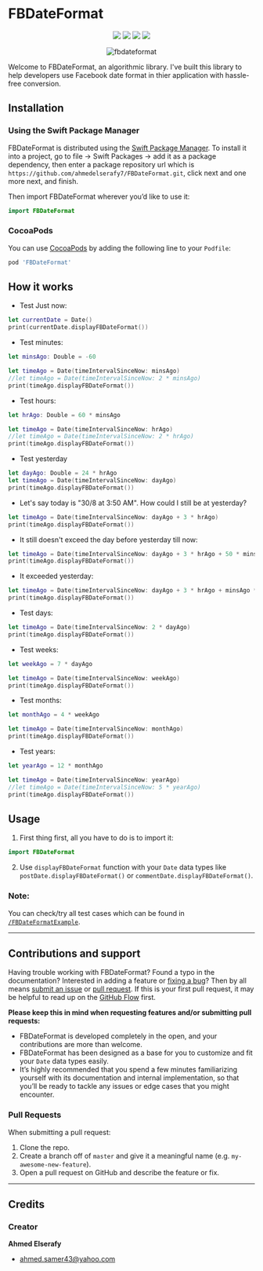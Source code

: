 # FBDateFormat

<p align="center">
    <img src="https://img.shields.io/badge/Swift-5-orange.svg" />
    <img src="https://img.shields.io/badge/version-1.0.1-blue.svg" />
    <img src="https://img.shields.io/cocoapods/l/MyCocoapodsLibrary.svg" />
    <img src="https://img.shields.io/cocoapods/p/MyCocoapodsLibrary.svg" />
</p>


<p align="center">
  <img src="https://i.imgur.com/ohkxEqD.gif" alt="fbdateformat">
</a>

Welcome to FBDateFormat, an algorithmic library. I've built this library to help developers use Facebook date format in thier application with hassle-free conversion.

## Installation

### Using the Swift Package Manager

FBDateFormat is distributed using the [Swift Package Manager](https://swift.org/package-manager). To install it into a project, go to file -> Swift Packages -> add it as a package dependency, then enter a package repository url which is `https://github.com/ahmedelserafy7/FBDateFormat.git`, click next and one more next, and finish.

Then import FBDateFormat wherever you’d like to use it:

```swift
import FBDateFormat
```

### CocoaPods

You can use [CocoaPods](https://cocoapods.org) by adding the following line to your `Podfile`:

```ruby
pod 'FBDateFormat'
```

## How it works

- Test Just now:

```swift
let currentDate = Date()
print(currentDate.displayFBDateFormat())
```

- Test minutes:

```swift
let minsAgo: Double = -60

let timeAgo = Date(timeIntervalSinceNow: minsAgo)
//let timeAgo = Date(timeIntervalSinceNow: 2 * minsAgo)
print(timeAgo.displayFBDateFormat())
```

- Test hours:

```swift
let hrAgo: Double = 60 * minsAgo

let timeAgo = Date(timeIntervalSinceNow: hrAgo)
//let timeAgo = Date(timeIntervalSinceNow: 2 * hrAgo)
print(timeAgo.displayFBDateFormat())
```

- Test yesterday

```swift
let dayAgo: Double = 24 * hrAgo
let timeAgo = Date(timeIntervalSinceNow: dayAgo)
print(timeAgo.displayFBDateFormat())
```

- Let's say today is "30/8 at 3:50 AM". How could I still be at yesterday?

```swift
let timeAgo = Date(timeIntervalSinceNow: dayAgo + 3 * hrAgo)
print(timeAgo.displayFBDateFormat())
```

- It still doesn't exceed the day before yesterday till now:

```swift
let timeAgo = Date(timeIntervalSinceNow: dayAgo + 3 * hrAgo + 50 * minsAgo)
print(timeAgo.displayFBDateFormat())
 ```       

- It exceeded yesterday:

```swift
let timeAgo = Date(timeIntervalSinceNow: dayAgo + 3 * hrAgo + minsAgo * 51)
print(timeAgo.displayFBDateFormat())
```

- Test days:

```swift
let timeAgo = Date(timeIntervalSinceNow: 2 * dayAgo)
print(timeAgo.displayFBDateFormat())
```

- Test weeks:

```swift
let weekAgo = 7 * dayAgo

let timeAgo = Date(timeIntervalSinceNow: weekAgo)
print(timeAgo.displayFBDateFormat())
```
        
- Test months:

```swift
let monthAgo = 4 * weekAgo

let timeAgo = Date(timeIntervalSinceNow: monthAgo)
print(timeAgo.displayFBDateFormat())
```
- Test years:

```swift
let yearAgo = 12 * monthAgo

let timeAgo = Date(timeIntervalSinceNow: yearAgo)
//let timeAgo = Date(timeIntervalSinceNow: 5 * yearAgo)
print(timeAgo.displayFBDateFormat())
```

## Usage

1. First thing first, all you have to do is to import it:

```swift
import FBDateFormat
```
2. Use `displayFBDateFormat` function with your `Date` data types like `postDate.displayFBDateFormat()` or `commentDate.displayFBDateFormat()`.

### Note:
You can check/try all test cases which can be found in [`/FBDateFormatExample`](https://github.com/ahmedelserafy7/FBDateFormat/tree/master/FBDateFormatExample/FBDateFormatExample).

---

## Contributions and support

Having trouble working with FBDateFormat? Found a typo in the documentation? Interested in adding a feature or [fixing a bug](https://github.com/ahmedelserafy7/FBDateFormat/issues)? Then by all means [submit an issue](https://github.com/ahmedelserafy7/FBDateFormat/issues/new) or [pull request](https://help.github.com/articles/using-pull-requests/). If this is your first pull request, it may be helpful to read up on the [GitHub Flow](https://guides.github.com/introduction/flow/) first.

**Please keep this in mind when requesting features and/or submitting pull requests:**
- FBDateFormat is developed completely in the open, and your contributions are more than welcome.
- FBDateFormat has been designed as a base for you to customize and fit your `Date` data types easily. 
- It’s highly recommended that you spend a few minutes familiarizing yourself with its documentation and internal implementation, so that you’ll be ready to tackle any issues or edge cases that you might encounter.

### Pull Requests

When submitting a pull request:

1. Clone the repo.
2. Create a branch off of `master` and give it a meaningful name (e.g. `my-awesome-new-feature`).
3. Open a pull request on GitHub and describe the feature or fix.

---

## Credits

### Creator
**Ahmed Elserafy**
- <ahmed.samer43@yahoo.com>

